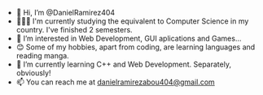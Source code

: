- 👋 Hi, I’m @DanielRamirez404
- 👨🏻‍🎓 I'm currently studying the equivalent to Computer Science in my country. I've finished 2 semesters.
- 👀 I’m interested in Web Development, GUI aplications and Games...
- 😊 Some of my hobbies, apart from coding, are learning languages and reading manga.
- 🌱 I’m currently learning C++ and Web Development. Separately, obviously!
- 📫 You can reach me at danielramirezabou404@gmail.com
